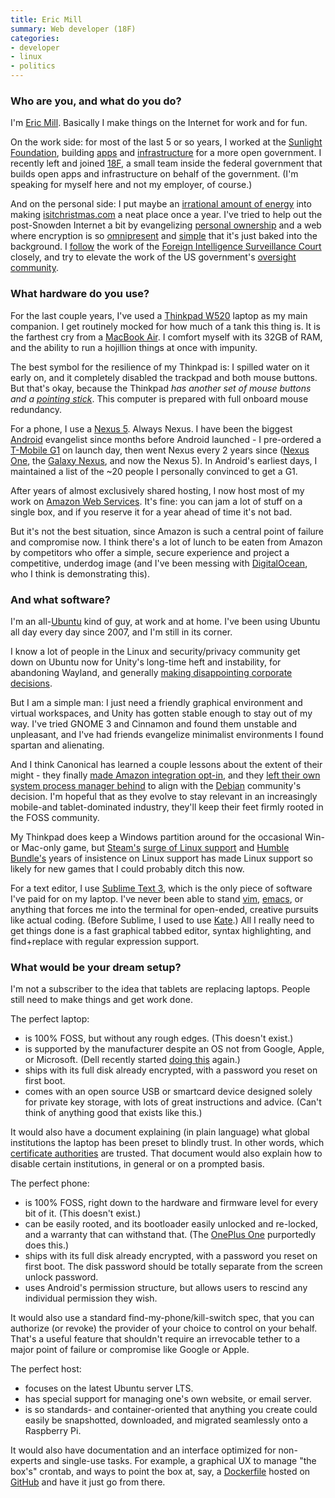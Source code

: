 ```yaml
---
title: Eric Mill
summary: Web developer (18F)
categories:
- developer
- linux
- politics
---
```


### Who are you, and what do you do?

I'm [Eric Mill](https://konklone.com/ "Eric's website."). Basically I make things on the Internet for work and for fun.

On the work side: for most of the last 5 or so years, I worked at the [Sunlight Foundation](http://sunlightfoundation.com/ "The Sunlight Foundation's website."), building [apps](https://scout.sunlightfoundation.com/ "A website for alerts about government events.") and [infrastructure](http://theunitedstates.io "A website of shared tools and data related to the US government.") for a more open government. I recently left and joined [18F](https://18f.gsa.gov/ "The 18F website."), a small team inside the federal government that builds open apps and infrastructure on behalf of the government. (I'm speaking for myself here and not my employer, of course.)

And on the personal side: I put maybe an [irrational amount of energy](https://konklone.com/post/isitchristmas-dot-com-2013-more-and-better "Eric's post about his isitchristmas.com site.") into making [isitchristmas.com](https://isitchristmas.com/ "A site that tells you if it's Christmas or not.") a neat place once a year. I've tried to help out the post-Snowden Internet a bit by evangelizing [personal ownership](https://konklone.com/post/take-control-of-your-email-address "Eric's post about taking control of your email address.") and a web where encryption is so [omnipresent](https://konklone.com/post/github-pages-now-supports-https-so-use-it "Eric's post about GitHub Pages adding support for HTTPS.") and [simple](https://konklone.com/post/switch-to-https-now-for-free "Eric's post about switching to HTTPS for free.") that it's just baked into the background. I [follow](https://konklone.com/post/following-the-fisa-court-new-website-new-data "Eric's post about following the FISA Court.") the work of the [Foreign Intelligence Surveillance Court](https://twitter.com/fisacourt "Eric's FISA Court Twitter account.") closely, and try to elevate the work of the US government's [oversight community](https://oversight.io/ "Eric's service for tracking Inspector General reports.").

### What hardware do you use?

For the last couple years, I've used a [Thinkpad W520][thinkpad-w520] laptop as my main companion. I get routinely mocked for how much of a tank this thing is. It is the farthest cry from a [MacBook Air][macbook-air]. I comfort myself with its 32GB of RAM, and the ability to run a hojillion things at once with impunity. 

The best symbol for the resilience of my Thinkpad is: I spilled water on it early on, and it completely disabled the trackpad and both mouse buttons. But that's okay, because the Thinkpad *has another set of mouse buttons and a [pointing stick](http://en.wikipedia.org/wiki/Pointing_stick "The Wikipedia entry for Pointing Stick.")*. This computer is prepared with full onboard mouse redundancy.
 
For a phone, I use a [Nexus 5][nexus-5]. Always Nexus. I have been the biggest [Android][] evangelist since months before Android launched - I pre-ordered a [T-Mobile G1][g1] on launch day, then went Nexus every 2 years since ([Nexus One][nexus-one], the [Galaxy Nexus][galaxy-nexus], and now the Nexus 5). In Android's earliest days, I maintained a list of the ~20 people I personally convinced to get a G1.

After years of almost exclusively shared hosting, I now host most of my work on [Amazon Web Services][aws]. It's fine: you can jam a lot of stuff on a single box, and if you reserve it for a year ahead of time it's not bad. 

But it's not the best situation, since Amazon is such a central point of failure and compromise now. I think there's a lot of lunch to be eaten from Amazon by competitors who offer a simple, secure experience and project a competitive, underdog image (and I've been messing with [DigitalOcean][], who I think is demonstrating this).

### And what software?

I'm an all-[Ubuntu][] kind of guy, at work and at home. I've been using Ubuntu all day every day since 2007, and I'm still in its corner.

I know a lot of people in the Linux and security/privacy community get down on Ubuntu now for Unity's long-time heft and instability, for abandoning Wayland, and generally [making disappointing corporate decisions](https://fixubuntu.com/ "A website for helping protect user privacy under Ubuntu."). 

But I am a simple man: I just need a friendly graphical environment and virtual workspaces, and Unity has gotten stable enough to stay out of my way. I've tried GNOME 3 and Cinnamon and found them unstable and unpleasant, and I've had friends evangelize minimalist environments I found spartan and alienating. 

And I think Canonical has learned a couple lessons about the extent of their might - they finally [made Amazon integration opt-in](http://www.omgubuntu.co.uk/2014/03/ubuntu-make-amazon-product-results-opt-unity "An article about Canonical making Amazon product results opt-in for Unity Dash."), and they [left their own system process manager behind](http://thevarguy.com/ubuntu/021814/canonical-gives-upstart-systemd-ubuntu-linux "An article about Canonical ditching Upstart.") to align with the [Debian][] community's decision. I'm hopeful that as they evolve to stay relevant in an increasingly mobile-and tablet-dominated industry, they'll keep their feet firmly rooted in the FOSS community.

My Thinkpad does keep a Windows partition around for the occasional Win- or Mac-only game, but [Steam's][steam] [surge of Linux support](http://store.steampowered.com/browse/linux/ "A list of Linux games on Steam.") and [Humble Bundle's](https://www.humblebundle.com "The gaming store that donates to various charities.") years of insistence on Linux support has made Linux support so likely for new games that I could probably ditch this now.

For a text editor, I use [Sublime Text 3][sublime-text], which is the only piece of software I've paid for on my laptop. I've never been able to stand [vim][], [emacs][], or anything that forces me into the terminal for open-ended, creative pursuits like actual coding. (Before Sublime, I used to use [Kate][].) All I really need to get things done is a fast graphical tabbed editor, syntax highlighting, and find+replace with regular expression support.

### What would be your dream setup?

I'm not a subscriber to the idea that tablets are replacing laptops. People still need to make things and get work done. 

The perfect laptop:

* is 100% FOSS, but without any rough edges. (This doesn't exist.)
* is supported by the manufacturer despite an OS not from Google, Apple, or Microsoft. (Dell recently started [doing this](http://www.dell.com/ubuntu "Dell's list of their laptops with Ubuntu pre-installed.") again.)
* ships with its full disk already encrypted, with a password you reset on first boot.
* comes with an open source USB or smartcard device designed solely for private key storage, with lots of great instructions and advice. (Can't think of anything good that exists like this.)

It would also have a document explaining (in plain language) what global institutions the laptop has been preset to blindly trust. In other words, which [certificate authorities](http://en.wikipedia.org/wiki/Certificate_authority "The Wikipedia entry for Certificate Authorities.") are trusted. That document would also explain how to disable certain institutions, in general or on a prompted basis.

The perfect phone:

* is 100% FOSS, right down to the hardware and firmware level for every bit of it. (This doesn't exist.)
* can be easily rooted, and its bootloader easily unlocked and re-locked, and a warranty that can withstand that. (The [OnePlus One][one.2] purportedly does this.)
* ships with its full disk already encrypted, with a password you reset on first boot. The disk password should be totally separate from the screen unlock password.
* uses Android's permission structure, but allows users to rescind any individual permission they wish.

It would also use a standard find-my-phone/kill-switch spec, that you can authorize (or revoke) the provider of your choice to control on your behalf. That's a useful feature that shouldn't require an irrevocable tether to a major point of failure or compromise like Google or Apple.

The perfect host:

* focuses on the latest Ubuntu server LTS. 
* has special support for managing one's own website, or email server.
* is so standards- and container-oriented that anything you create could easily be snapshotted, downloaded, and migrated seamlessly onto a Raspberry Pi.

It would also have documentation and an interface optimized for non-experts and single-use tasks. For example, a graphical UX to manage "the box's" crontab, and ways to point the box at, say, a [Dockerfile][docker] hosted on [GitHub][] and have it just go from there.

[android]: https://developers.google.com/android/?csw=1 "A mobile phone platform."
[aws]: https://aws.amazon.com/ "Amazon's web service platforms."
[debian]: https://www.debian.org/ "A Linux distribution."
[digitalocean]: https://www.digitalocean.com/ "An SSD-based web hosting service."
[docker]: https://www.docker.com/ "A service and software for building and shipping distributed software."
[emacs]: http://www.gnu.org/software/emacs/ "A free open-source text editor."
[g1]: https://en.wikipedia.org/wiki/HTC_Dream "An Android smartphone."
[galaxy-nexus]: http://www.google.com/nexus/ "An Android-based smartphone."
[github]: https://github.com/ "A Git code repository service."
[kate]: https://kate-editor.org/ "A text editor for KDE."
[macbook-air]: https://www.apple.com/macbook-air/ "A very thin laptop."
[nexus-5]: http://www.google.com/nexus/5/ "An Android smartphone."
[nexus-one]: https://en.wikipedia.org/wiki/Nexus_One "An Android-based smartphone."
[one.2]: https://oneplus.net/one/ "A 5.5 inch Android-based smartphone."
[steam]: https://store.steampowered.com/ "A digital game distribution service."
[sublime-text]: http://www.sublimetext.com/ "A coder's text editor."
[thinkpad-w520]: https://www.amazon.com/Lenovo-ThinkPad-W520-427637U-Notebook/dp/B004U5Y9LC/ "A 15.6 inch PC laptop."
[ubuntu]: https://www.ubuntu.com/ "A Unix distribution."
[vim]: https://www.vim.org/ "A command-line text editor."
